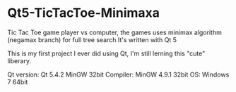 # Qt5-TicTacToe-Minimaxa
Tic Tac Toe game player vs computer, the games uses minimax algorithm (negamax branch) for full tree search
It's written with Qt 5

This is my first project I ever did using Qt, I'm still lerning this "cute" liberary.

Qt version: Qt 5.4.2 MinGW 32bit
Compiler: MinGW 4.9.1 32bit
OS: Windows 7 64bit
